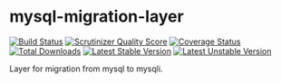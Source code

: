 mysql-migration-layer
=====================

[![Build Status](https://travis-ci.org/UFOMelkor/mysql-migration-layer.png?branch=master)](https://travis-ci.org/UFOMelkor/mysql-migration-layer)
[![Scrutinizer Quality Score](https://scrutinizer-ci.com/g/UFOMelkor/mysql-migration-layer/badges/quality-score.png?s=afd2b8429ba93522e6febb660100698bf59390d1)](https://scrutinizer-ci.com/g/UFOMelkor/mysql-migration-layer/)
[![Coverage Status](https://coveralls.io/repos/UFOMelkor/mysql-migration-layer/badge.png)](https://coveralls.io/r/UFOMelkor/mysql-migration-layer)
[![Total Downloads](https://poser.pugx.org/dkplus/mysql-migration-layer/downloads.png)](https://packagist.org/packages/dkplus/mysql-migration-layer)
[![Latest Stable Version](https://poser.pugx.org/dkplus/mysql-migration-layer/v/stable.png)](https://packagist.org/packages/dkplus/mysql-migration-layer)
[![Latest Unstable Version](https://poser.pugx.org/dkplus/mysql-migration-layer/v/unstable.png)](https://packagist.org/packages/dkplus/mysql-migration-layer)

Layer for migration from mysql to mysqli.
